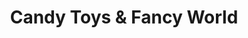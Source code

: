 ---
title: "Candy Toys & Fancy World"
url: /brightlingsea/candy-toys-und-fancy-world/
shop: Kramladen
---
